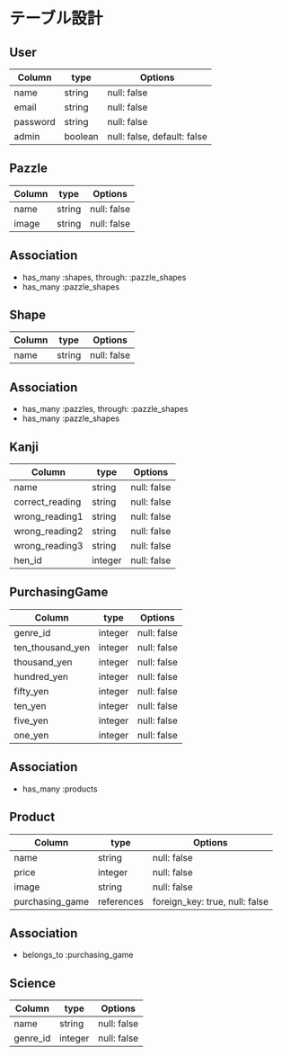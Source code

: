 # テーブル設計

## User
| Column | type | Options |
| ------ | ---- | ------- |
| name | string | null: false |
| email | string | null: false |
| password | string | null: false |
| admin | boolean  | null: false, default: false |


## Pazzle
| Column | type | Options |
| ------ | ---- | ------- |
| name | string | null: false |
| image | string | null: false |

## Association
- has_many :shapes, through: :pazzle_shapes
- has_many :pazzle_shapes


## Shape
| Column | type | Options |
| ------ | ---- | ------- |
| name | string | null: false |

## Association
- has_many :pazzles, through: :pazzle_shapes
- has_many :pazzle_shapes


## Kanji
| Column | type | Options |
| ------ | ---- | ------- |
| name | string | null: false |
| correct_reading | string | null: false |
| wrong_reading1 | string | null: false |
| wrong_reading2 | string | null: false |
| wrong_reading3 | string | null: false |
| hen_id | integer | null: false |


## PurchasingGame
| Column | type | Options |
| ------ | ---- | ------- |
| genre_id | integer | null: false |
| ten_thousand_yen | integer | null: false |
| thousand_yen | integer | null: false |
| hundred_yen | integer | null: false |
| fifty_yen | integer | null: false |
| ten_yen | integer | null: false |
| five_yen | integer | null: false |
| one_yen | integer | null: false |


## Association
- has_many :products

## Product
| Column | type | Options |
| ------ | ---- | ------- |
| name | string | null: false |
| price | integer | null: false |
| image | string | null: false |
| purchasing_game | references | foreign_key: true, null: false |

## Association
- belongs_to :purchasing_game

## Science
| Column | type | Options |
| ------ | ---- | ------- |
| name | string | null: false |
| genre_id | integer | null: false |

